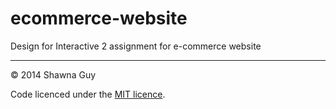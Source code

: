 ecommerce-website
=================

Design for Interactive 2 assignment for e-commerce website

---

© 2014 Shawna Guy

Code licenced under the [MIT licence](LICENCE).